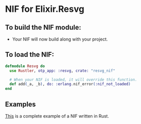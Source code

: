 # NIF for Elixir.Resvg

## To build the NIF module:

- Your NIF will now build along with your project.

## To load the NIF:

```elixir
defmodule Resvg do
  use Rustler, otp_app: :resvg, crate: "resvg_nif"

  # When your NIF is loaded, it will override this function.
  def add(_a, _b), do: :erlang.nif_error(:nif_not_loaded)
end
```

## Examples

[This](https://github.com/rusterlium/NifIo) is a complete example of a NIF written in Rust.
